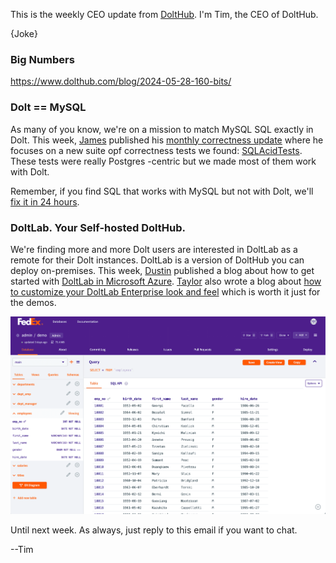 This is the weekly CEO update from [DoltHub](https://www.dolthub.com/). I'm Tim, the CEO of DoltHub. 

{Joke}

### Big Numbers

https://www.dolthub.com/blog/2024-05-28-160-bits/

### Dolt == MySQL

As many of you know, we're on a mission to match MySQL SQL exactly in Dolt. This week, [James](https://www.dolthub.com/team#dustin) published his [monthly correctness update](https://www.dolthub.com/blog/2024-05-29-correctness-update/) where he focuses on a new suite opf correctness tests we found: [SQLAcidTests](https://github.com/sqlstandardsproject/sqlacidtest). These tests were really Postgres -centric but we made most of them work with Dolt.

Remember, if you find SQL that works with MySQL but not with Dolt, we'll [fix it in 24 hours](https://www.dolthub.com/blog/2024-05-24-more-24-hour/). 

### DoltLab. Your Self-hosted DoltHub. 

We're finding more and more Dolt users are interested in DoltLab as a remote for their Dolt instances. DoltLab is a version of DoltHub you can deploy on-premises. This week, [Dustin](https://www.dolthub.com/team#dustin) published a blog about how to get started with [DoltLab in Microsoft Azure](https://www.dolthub.com/blog/2024-05-30-getting-started-with-azure-and-doltlab/). [Taylor](https://www.dolthub.com/team#dustin) also wrote a blog about [how to customize your DoltLab Enterprise look and feel](https://www.dolthub.com/blog/2024-05-23-customizing-doltlab-colors/) which is worth it just for the demos.

[![Fedex DoltLab](../images/fedex-doltlab.png)](https://www.dolthub.com/blog/2024-05-23-customizing-doltlab-colors/)

Until next week. As always, just reply to this email if you want to chat.

--Tim